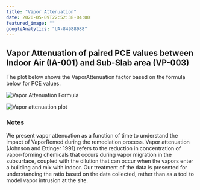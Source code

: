```yaml
---
title: "Vapor Attenuation"
date: 2020-05-09T22:52:38-04:00
featured_image: ""
googleAnalytics: "UA-84988988"
---
```


## Vapor Attenuation of paired PCE values between Indoor Air (IA-001) and Sub-Slab area (VP-003)

The plot below shows the VaporAttenuation factor based on the formula below for PCE values.

![Vapor Attenuation Formula](/img/vapor_attenuation_formula.png)

![Vapor attenuation plot](/img/PCE_IA-001_IndoorAir_VP-003_SubSlab0101201604302020.svg)


### Notes

We present vapor attenuation as a function of time to understand the impact of VaporRemed during the remediation process. Vapor attenuation (Johnson and Ettinger 1991) refers to the reduction in concentration of vapor-forming chemicals that occurs during vapor migration in the subsurface, coupled with the dilution that can occur when the vapors enter a building and mix with indoor. Our treatment of the data is presented for understanding the ratio based on the data collected, rather than as a tool to model vapor intrusion at the site.


